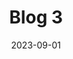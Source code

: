 ---
title: "Blog 3"
date: 2023-09-01
description: "This is a short description of Blog 3"
image: "/images/blog-cover.png"
featured: true
---